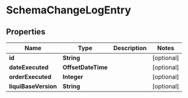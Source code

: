 

# SchemaChangeLogEntry


## Properties

| Name | Type | Description | Notes |
|------------ | ------------- | ------------- | -------------|
|**id** | **String** |  |  [optional] |
|**dateExecuted** | **OffsetDateTime** |  |  [optional] |
|**orderExecuted** | **Integer** |  |  [optional] |
|**liquiBaseVersion** | **String** |  |  [optional] |



